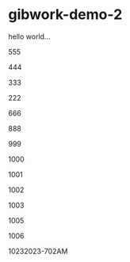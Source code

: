 # gibwork-demo-2

hello world...

555

444


333

222

666

888

999

1000

1001

1002

1003

1005

1006

10232023-702AM
